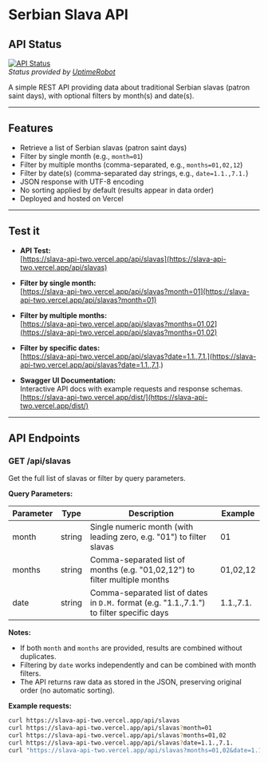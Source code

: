 # Serbian Slava API

## API Status

[![API Status](https://img.shields.io/uptimerobot/status/m800768228-3171c2291130d85e0de4924a)](https://uptimerobot.com/dashboard#M800768228)  
_Status provided by [UptimeRobot](https://uptimerobot.com)_

A simple REST API providing data about traditional Serbian slavas (patron saint days), with optional filters by month(s) and date(s).

---

## Features

- Retrieve a list of Serbian slavas (patron saint days)
- Filter by single month (e.g., `month=01`)
- Filter by multiple months (comma-separated, e.g., `months=01,02,12`)
- Filter by date(s) (comma-separated day strings, e.g., `date=1.1.,7.1.`)
- JSON response with UTF-8 encoding
- No sorting applied by default (results appear in data order)
- Deployed and hosted on Vercel

---

## Test it

- **API Test:**  
  [https://slava-api-two.vercel.app/api/slavas](https://slava-api-two.vercel.app/api/slavas)

- **Filter by single month:**  
  [https://slava-api-two.vercel.app/api/slavas?month=01](https://slava-api-two.vercel.app/api/slavas?month=01)

- **Filter by multiple months:**  
  [https://slava-api-two.vercel.app/api/slavas?months=01,02](https://slava-api-two.vercel.app/api/slavas?months=01,02)

- **Filter by specific dates:**  
  [https://slava-api-two.vercel.app/api/slavas?date=1.1.,7.1.](https://slava-api-two.vercel.app/api/slavas?date=1.1.,7.1.)

- **Swagger UI Documentation:**  
  Interactive API docs with example requests and response schemas.  
  [https://slava-api-two.vercel.app/dist/](https://slava-api-two.vercel.app/dist/)

---

## API Endpoints

### GET /api/slavas

Get the full list of slavas or filter by query parameters.

**Query Parameters:**

| Parameter | Type   | Description                                                                               | Example   |
| --------- | ------ | ----------------------------------------------------------------------------------------- | --------- |
| month     | string | Single numeric month (with leading zero, e.g. "01") to filter slavas                      | 01        |
| months    | string | Comma-separated list of months (e.g. "01,02,12") to filter multiple months                | 01,02,12  |
| date      | string | Comma-separated list of dates in `D.M.` format (e.g. "1.1.,7.1.") to filter specific days | 1.1.,7.1. |

**Notes:**

- If both `month` and `months` are provided, results are combined without duplicates.
- Filtering by `date` works independently and can be combined with month filters.
- The API returns raw data as stored in the JSON, preserving original order (no automatic sorting).

**Example requests:**

```bash
curl https://slava-api-two.vercel.app/api/slavas
curl https://slava-api-two.vercel.app/api/slavas?month=01
curl https://slava-api-two.vercel.app/api/slavas?months=01,02
curl https://slava-api-two.vercel.app/api/slavas?date=1.1.,7.1.
curl "https://slava-api-two.vercel.app/api/slavas?months=01,02&date=1.1.,7.1."
```
